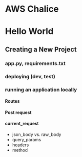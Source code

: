 # AWS Chalice

# Hello World

## Creating a New Project
### app.py, requirements.txt
### deploying (dev, test)
### running an application locally

#### Routes

#### Post request

#### current_request

* json_body vs. raw_body
* query_params
* headers
* method
